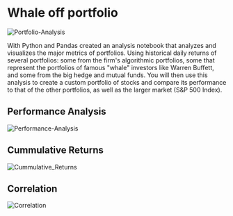 # Whale off portfolio

![Portfolio-Analysis](Images/https://github.com/Djachechi/Portfolio-Analysis/blob/master/Images/portfolio-analysis.png)

With Python and Pandas created an analysis notebook that analyzes and visualizes the major metrics of portfolios. Using historical daily returns of several portfolios: some from the firm's algorithmic portfolios, some that represent the portfolios of famous "whale" investors like Warren Buffett, and some from the big hedge and mutual funds. You will then use this analysis to create a custom portfolio of stocks and compare its performance to that of the other portfolios, as well as the larger market (S&P 500 Index).


## Performance Analysis
![Performance-Analysis](Images/https://github.com/Djachechi/Portfolio-Analysis/blob/master/Images/Performance_Analysis.JPG)

## Cummulative Returns
![Cummulative_Returns](Images/https://github.com/Djachechi/Portfolio-Analysis/blob/master/Images/Cummulative_Returns.JPG)

## Correlation 
![Correlation](Images/https://github.com/Djachechi/Portfolio-Analysis/blob/master/Images/Correlation.JPG)
